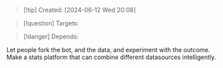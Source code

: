 
>[!tip] Created: [2024-06-12 Wed 20:08]

>[!question] Targets: 

>[!danger] Depends: 

Let people fork the bot, and the data, and experiment with the outcome.
Make a stats platform that can combine different datasources intelligently.